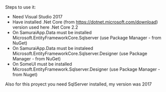 Steps to use it:

- Need Visual Studio 2017
- Have installed .Net Core (from https://dotnet.microsoft.com/download) version used here .Net Core 2.2
- On SamuraiApp.Data must be installed Microsoft.EntityFrameworkCore.Sqlserver (use Package Manager - from NuGet)
- On SamuraiApp.Data must be instaleed Microsoft.EntityFrameworkCore.Sqlserver.Designer (use Package Manager - from NuGet)
- On SomeUI must be installed Microsoft.EntityFramework.Sqlserver.Designer (use Package Manager - from Nuget)

Also for this proyect you need SqlServer installed, my version was 2017
